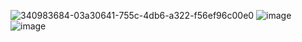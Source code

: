 ![340983684-03a30641-755c-4db6-a322-f56ef96c00e0](https://github.com/TheBaljitSingh/210303108333/assets/46133112/0ccfb319-5e75-4ada-8194-c9a7f27a23f7)
![image](https://github.com/TheBaljitSingh/210303108333/assets/46133112/bede83dc-832e-4415-82a8-26850914fc46)
![image](https://github.com/TheBaljitSingh/210303108333/assets/46133112/07f627c7-5e32-481c-87b7-bc64a3fddd1f)
